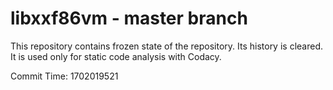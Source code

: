 # libxxf86vm - master branch

This repository contains frozen state of the repository.
Its history is cleared. It is used only for static code
analysis with Codacy.

Commit Time: 1702019521